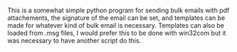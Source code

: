 This is a somewhat simple python program for sending bulk emails with pdf attachements, the signature of the email can be set, and templates can be made for whatever kind of bulk email is necessary. Templates can also be loaded from .msg files, I would prefer this to be done with win32com but it was necessary to have another script do this.
